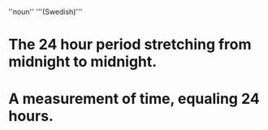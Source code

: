 ''noun'' '''(Swedish)'''

# The 24 hour period stretching from midnight to midnight. 
# A measurement of time, equaling 24 hours.